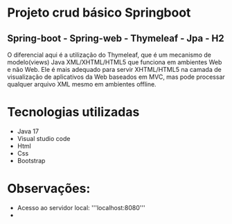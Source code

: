# Projeto crud básico Springboot
## Spring-boot - Spring-web - Thymeleaf - Jpa - H2



O diferencial aqui é a utilização do Thymeleaf, que é um mecanismo de modelo(views) Java XML/XHTML/HTML5 que funciona em ambientes Web e não Web. 
Ele é mais adequado para servir XHTML/HTML5 na camada de visualização de aplicativos da Web baseados em MVC, mas pode processar qualquer 
arquivo XML mesmo em ambientes offline.

# Tecnologias utilizadas

* Java 17
* Visual studio code
* Html
* Css
* Bootstrap

# Observações:
  
  * Acesso ao servidor local: '''localhost:8080'''
  * 
